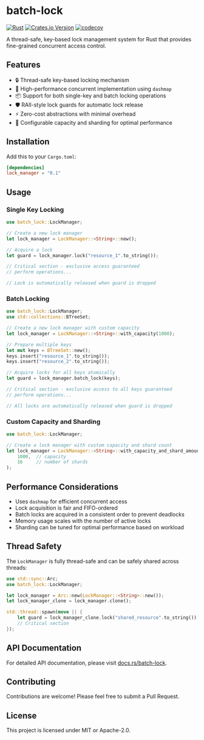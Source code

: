 # batch-lock

[![Rust](https://github.com/SF-Zhou/batch-lock/actions/workflows/rust.yml/badge.svg)](https://github.com/SF-Zhou/batch-lock/actions/workflows/rust.yml)
[![Crates.io Version](https://img.shields.io/crates/v/batch-lock)](https://crates.io/crates/batch-lock)
[![codecov](https://codecov.io/gh/SF-Zhou/batch-lock/graph/badge.svg?token=A8J0IYMX7A)](https://codecov.io/gh/SF-Zhou/batch-lock)

A thread-safe, key-based lock management system for Rust that provides fine-grained concurrent access control.

## Features

- 🔒 Thread-safe key-based locking mechanism
- 🚀 High-performance concurrent implementation using `dashmap`
- 📦 Support for both single-key and batch locking operations
- 🛡️ RAII-style lock guards for automatic lock release
- ⚡ Zero-cost abstractions with minimal overhead
- 🔧 Configurable capacity and sharding for optimal performance

## Installation

Add this to your `Cargo.toml`:

```toml
[dependencies]
lock_manager = "0.1"
```

## Usage

### Single Key Locking

```rust
use batch_lock::LockManager;

// Create a new lock manager
let lock_manager = LockManager::<String>::new();

// Acquire a lock
let guard = lock_manager.lock("resource_1".to_string());

// Critical section - exclusive access guaranteed
// perform operations...

// Lock is automatically released when guard is dropped
```

### Batch Locking

```rust
use batch_lock::LockManager;
use std::collections::BTreeSet;

// Create a new lock manager with custom capacity
let lock_manager = LockManager::<String>::with_capacity(1000);

// Prepare multiple keys
let mut keys = BTreeSet::new();
keys.insert("resource_1".to_string());
keys.insert("resource_2".to_string());

// Acquire locks for all keys atomically
let guard = lock_manager.batch_lock(keys);

// Critical section - exclusive access to all keys guaranteed
// perform operations...

// All locks are automatically released when guard is dropped
```

### Custom Capacity and Sharding

```rust
use batch_lock::LockManager;

// Create a lock manager with custom capacity and shard count
let lock_manager = LockManager::<String>::with_capacity_and_shard_amount(
    1000,  // capacity
    16     // number of shards
);
```

## Performance Considerations

- Uses `dashmap` for efficient concurrent access
- Lock acquisition is fair and FIFO-ordered
- Batch locks are acquired in a consistent order to prevent deadlocks
- Memory usage scales with the number of active locks
- Sharding can be tuned for optimal performance based on workload

## Thread Safety

The `LockManager` is fully thread-safe and can be safely shared across threads:

```rust
use std::sync::Arc;
use batch_lock::LockManager;

let lock_manager = Arc::new(LockManager::<String>::new());
let lock_manager_clone = lock_manager.clone();

std::thread::spawn(move || {
    let guard = lock_manager_clone.lock("shared_resource".to_string());
    // Critical section
});
```

## API Documentation

For detailed API documentation, please visit [docs.rs/batch-lock](https://docs.rs/batch-lock).

## Contributing

Contributions are welcome! Please feel free to submit a Pull Request.

## License

This project is licensed under MIT or Apache-2.0.
